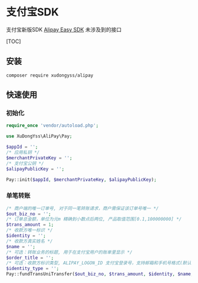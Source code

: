 # 支付宝SDK

支付宝新版SDK [Alipay Easy SDK](https://github.com/alipay/alipay-easysdk) 未涉及到的接口

[TOC]

## 安装

```
composer require xudongyss/alipay
```

## 快速使用
### 初始化

```php
require_once 'vendor/autoload.php';

use XuDongYss\AliPay\Pay;

$appId = '';
/* 应用私钥 */
$merchantPrivateKey = '';
/* 支付宝公钥 */
$alipayPublicKey = '';

Pay::init($appId, $merchantPrivateKey, $alipayPublicKey);
```

### 单笔转账

```php
/* 商户端的唯一订单号, 对于同一笔转账请求，商户需保证该订单号唯一 */
$out_biz_no = '';
/* 订单总金额，单位为元m 精确到小数点后两位, 产品取值范围[0.1,100000000] */
$trans_amount = 1;
/* 收款方唯一标识 */
$identity = '';
/* 收款方真实姓名 */
$name = '';
/* 可选：转账业务的标题, 用于在支付宝用户的账单里显示 */
$order_title = '';
/* 可选：收款方标识类型, ALIPAY_LOGON_ID 支付宝登录号，支持邮箱和手机号格式(默认值), ALIPAY_USER_ID 支付宝的会员ID，默认值：ALIPAY_LOGON_ID */
$identity_type = '';
Pay::fundTransUniTransfer($out_biz_no, $trans_amount, $identity, $name, $order_title, $identity_type);
```